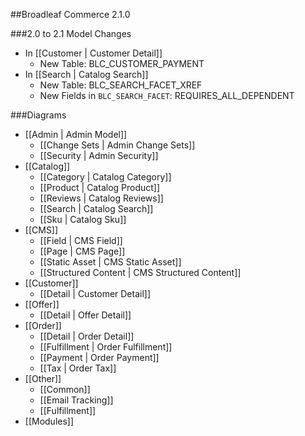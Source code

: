 ##Broadleaf Commerce 2.1.0

###2.0 to 2.1 Model Changes
- In [[Customer | Customer Detail]]
    - New Table: BLC_CUSTOMER_PAYMENT
- In [[Search | Catalog Search]]
    - New Table: BLC_SEARCH_FACET_XREF 
    - New Fields in `BLC_SEARCH_FACET`: REQUIRES_ALL_DEPENDENT 

###Diagrams
- [[Admin | Admin Model]]
    - [[Change Sets | Admin Change Sets]]
    - [[Security | Admin Security]]
- [[Catalog]]
    - [[Category | Catalog Category]]
    - [[Product | Catalog Product]]
    - [[Reviews | Catalog Reviews]]
    - [[Search | Catalog Search]]
    - [[Sku | Catalog Sku]]
- [[CMS]]
    - [[Field | CMS Field]]     
    - [[Page | CMS Page]]
    - [[Static Asset | CMS Static Asset]]
    - [[Structured Content | CMS Structured Content]]
- [[Customer]]
    - [[Detail | Customer Detail]]
- [[Offer]]
    - [[Detail | Offer Detail]]
- [[Order]]
    - [[Detail | Order Detail]]
    - [[Fulfillment | Order Fulfillment]]
    - [[Payment | Order Payment]]
    - [[Tax | Order Tax]]
- [[Other]]
    - [[Common]]
    - [[Email Tracking]]
    - [[Fulfillment]]
- [[Modules]]